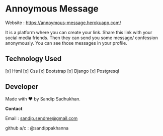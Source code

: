 # Annoymous Message
Website : https://annoymous-message.herokuapp.com/

It is a platform where you can create your link. Share this link with your social media friends. Then they can send you some message/ confession anonymously. You can see those messages in your profile.

## Technology Used
[x] Html
[x] Css
[x] Bootstrap
[x] Django
[x] Postgresql

## Developer
Made with ❤️️ by Sandip Sadhukhan.

<b> Contact </b>

Email : sandip.sendme@gmail.com

github a/c : @sandippakhanna
